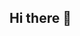 ## Hi there 👋



<!--
**breayhing/breayhing** is a ✨ _special_ ✨ repository because its `README.md` (this file) appears on your GitHub profile.

Here are some ideas to get you started:

![Oprah's GitHub stats](https://github-readme-stats.vercel.app/api?username=breayhing&show_icons=true&theme=default)
- 🔭 I’m currently working on ...
- 🌱 I’m currently learning ...
- 👯 I’m looking to collaborate on ...
- 🤔 I’m looking for help with ...
- 💬 Ask me about ...
- 📫 How to reach me: ...
- 😄 Pronouns: ...
- ⚡ Fun fact: ...
-->
